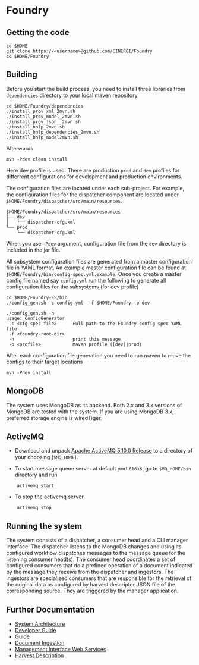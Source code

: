 Foundry
=======

Getting the code
----------------

    cd $HOME
    git clone https://<username>@github.com/CINERGI/Foundry
    cd $HOME/Foundry

Building
--------

Before you start the build process, you need to install three libraries from `dependencies` directory to your local maven repository
    
    cd $HOME/Foundry/dependencies
    ./install_prov_xml_2mvn.sh
    ./install_prov_model_2mvn.sh
    ./install_prov_json__2mvn.sh
    ./install_bnlp_2mvn.sh
    ./install_bnlp_dependencies_2mvn.sh
    ./install_bnlp_model2mvn.sh

Afterwards

    mvn -Pdev clean install

Here dev profile is used. There are production `prod` and `dev` profiles for differrent configurations for development and production environments.

The configuration files are located under each sub-project. For example,
the configuration files for the dispatcher component are located under
`$HOME/Foundry/dispatcher/src/main/resources`.


```
$HOME/Foundry/dispatcher/src/main/resources
├── dev
│   └── dispatcher-cfg.xml
└── prod
    └── dispatcher-cfg.xml
```

When you use `-Pdev` argument, configuration file from the `dev` directory is included in the jar file.

All subsystem configuration files are generated from a master configuration file in YAML format.
An example master configuration file can be found at `$HOME/Foundry/bin/config-spec.yml.example`.
Once you create a master config file named say `config.yml` run the following to generate all configuration files for the subsystems (for dev profile)

```
cd $HOME/Foundry-ES/bin
./config_gen.sh -c config.yml  -f $HOME/Foundry -p dev

```

```
./config_gen.sh -h
usage: ConfigGenerator
 -c <cfg-spec-file>      Full path to the Foundry config spec YAML file
 -f <foundry-root-dir>
 -h                      print this message
 -p <profile>            Maven profile ([dev]|prod)
```

After each configuration file generation you need to run maven to move the configs to their target locations

    mvn -Pdev install

MongoDB
--------

The system uses MongoDB as its backend. Both 2.x and 3.x versions of MongoDB are tested with the system. If you are using MongoDB 3.x, preferred storage engine is wiredTiger.



ActiveMQ
--------

* Download and unpack [Apache ActiveMQ 5.10.0 Release](http://activemq.apache.org/activemq-5100-release.html) to a directory of your choosing (`$MQ_HOME`).

* To start message queue server at default port `61616`, go to `$MQ_HOME/bin` directory and run
```
    activemq start 
```
* To stop the activemq server
```
    activemq stop
```

Running the system
------------------

The system consists of a dispatcher, a consumer head and a CLI manager interface.
The dispatcher listens to the MongoDB changes and using
its configured workflow dispatches messages to the message queue for the
listening consumer head(s). The consumer head coordinates a set of configured
consumers that do a prefined operation of a document indicated by the message
they receive from the dispatcher and ingestors. The ingestors are specialized
consumers that are responsible for the retrieval of the original data as
configured by harvest descriptor JSON file of the corresponding source.
They are triggered by the manager application.


Further Documentation
---------------------

 * [System Architecture](doc/architecture.md)
 * [Developer Guide](doc/dev_guide.md) 
 * [Guide](doc/guide.md) 
 * [Document Ingestion](doc/doc_ingestion.md)
 * [Management Interface Web Services](doc/management_ws.md)
 * [Harvest Description](doc/harvest_desc.md)

